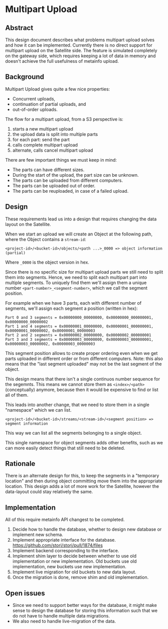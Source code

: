 # Multipart Upload

## Abstract

This design document describes what problems multipart upload solves and how it can be implemented.
Currently there is no direct support for multipart upload on the Satellite side.
The feature is simulated completely on the gateway side, which requires keeping 
a lot of data in memory and doesn't achieve the full usefulness of metainfo upload.

## Background

Multipart Upload gives quite a few nice properties:

* Concurrent uploads,
* continuation of partial uploads, and
* out-of-order uploads.

The flow for a multipart upload, from a S3 perspective is:

1. starts a new multipart upload
2. the upload data is split into multiple parts
3. for each part: send the part
4. calls complete multipart upload
5. alternate, calls cancel multipart upload

There are few important things we must keep in mind:

* The parts can have different sizes.
* During the start of the upload, the part size can be unknown.
* The parts can be uploaded from different computers.
* The parts can be uploaded out of order.
* The parts can be reuploaded, in case of a failed upload.

## Design

These requirements lead us into a design that requires changing the data layout on the Satellite.

When we start an upload we will create an Object at the following path,
where the Object contains a `stream-id`:

```
<project-id>/<bucket-id>/objects/<path ...>_0000 => object information (partial)
```

Where `_0000` is the object version in hex.

Since there is no specific size for multipart upload parts we still need to split them into segments.
Hence, we need to split each multipart part into multiple segments.
To uniquely find them we'll assign them a unique number `<part-number>_<segment-number>`, which we call the segment position.

For example when we have 3 parts, each with different number of segments, we'll assign each segment a position (written in hex):

```
Part 0 and 3 segments = 0x00000000_00000000, 0x00000000_000000001, 0x00000000_00000002
Part 1 and 4 segments = 0x00000001_00000000, 0x00000001_000000001, 0x00000001_00000002, 0x00000001_00000003
Part 2 and 2 segments = 0x00000002_00000000, 0x00000002_000000001
Part 3 and 3 segments = 0x00000003_00000000, 0x00000003_000000001, 0x00000003_00000002, 0x00000003_00000003
```

This segment position allows to create proper ordering even when we get parts uploaded in different order or from different computers.
Note: this also means that the "last segment uploaded" may not be the last segment of the object.

This design means that there isn't a single continuos number sequence for the segemnts.
This means we cannot store them as `<index>/<path>` (conceptually) anymore, because then it would be expensive to find or list all of them.

This leads into another change, that we need to store them in a single "namespace" which we can list.

```
<project-id>/<bucket-id>/streams/<stream-id>/<segment position> => segment information
```

This way we can list all the segments belonging to a single object.

This single namespace for object segments adds other benefits, such as we can more easily detect things that still need to be deleted.

## Rationale

There is an alternate design for this, to keep the segments in a "temporary location" and then during object committing move them into the appropriate location.
This design adds a lot of more work for the Satellite, however the data-layout could stay relatively the same.

## Implementation

All of this require metainfo API changest to be completed.

1. Decide how to handle the database, whether to design new database or implement new schema.
2. Implement appropriate interface for the database. https://github.com/storj/storj/pull/1874/files
3. Implement backend corresponding to the interface.
4. Implement shim layer to decide between whether to use old implementation or new implementation. Old buckets use old implementation, new buckets use new implementation.
5. Implement live migration for old buckets to new data layout.
6. Once the migration is done, remove shim and old implementation.

## Open issues

* Since we need to support better ways for the database, it might make sense to design the database for storing this information such that we do not have to handle multiple data migrations.
* We also need to handle live-migration of the data.